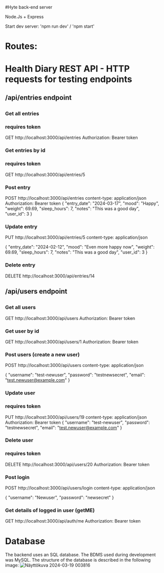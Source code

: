 #Hyte back-end server

Node.Js + Express

Start dev server: 'npm run dev' / 'npm start'

# Routes: 
# Health Diary REST API - HTTP requests for testing endpoints

##
## /api/entries endpoint
##

### Get all entries
### requires token
GET http://localhost:3000/api/entries
Authorization: Bearer token

### Get entries by id
### requires token
GET http://localhost:3000/api/entries/5

### Post entry
POST http://localhost:3000/api/entries
content-type: application/json
Authorization: Bearer token
{
  "entry_date": "2024-03-17",
  "mood": "Happy",
  "weight": 69.69,
  "sleep_hours": 7,
  "notes": "This was a good day",
  "user_id": 3
}

### Update entry
PUT http://localhost:3000/api/entries/5
content-type: application/json

{
  "entry_date": "2024-02-12",
  "mood": "Even more happy now",
  "weight": 69.69,
  "sleep_hours": 7,
  "notes": "This was a good day",
  "user_id": 3
}

### Delete entry
DELETE http://localhost:3000/api/entries/14

##
## /api/users endpoint
##

### Get all users
GET http://localhost:3000/api/users
Authorization: Bearer token


### Get user by id
GET http://localhost:3000/api/users/1
Authorization: Bearer token

### Post users (create a new user)
POST http://localhost:3000/api/users
content-type: application/json

{
  "username": "test-newuser",
  "password": "testnewsecret",
  "email": "test.newuser@example.com"
}

### Update user
### requires token
PUT http://localhost:3000/api/users/19
content-type: application/json
Authorization: Bearer token
{
  "username": "test-newuser",
  "password": "testnewsecret",
  "email": "test.newuser@example.com"
}

### Delete user
### requires token
DELETE http://localhost:3000/api/users/20
Authorization: Bearer token

### Post login
POST http://localhost:3000/api/users/login
content-type: application/json

{
  "username": "Newuser",
  "password": "newsecret"
}

### Get details of logged in user (getME)
GET http://localhost:3000/api/auth/me
Authorization: Bearer token

# Database
The backend uses an SQL database. The BDMS used during development was MySQL. The structure of the database is described in the following image:
![Näyttökuva 2024-03-19 003816](https://github.com/OrvokkiK/HYTE-BE-2024/assets/122262462/60a298f6-890f-47b1-8867-8dfc026685af)
